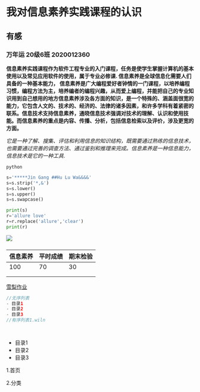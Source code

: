 

# 我对信息素养实践课程的认识

## 有感

### 万年运 20级6班 2020012360

**信息素养实践课程作为软件工程专业的入门课程，任务是使学生掌握计算机的基本使用以及常见应用软件的使用，属于专业必修课. 信息素养是全球信息化需要人们具备的一种基本能力，   信息素养是广大编程爱好者钟情的一门课程，以培养编程习惯，编程方法为主，培养编者的编程兴趣，从而爱上编程，并能把自己的专业知识用到自己想用的地方信息素养涉及各方面的知识，是一个特殊的、涵盖面很宽的能力，它包含人文的、技术的、经济的、法律的诸多因素，和许多学科有着紧密的联系。信息技术支持信息素养，通晓信息技术强调对技术的理解、认识和使用技能。而信息素养的重点是内容、传播、分析，包括信息检索以及评价，涉及更宽的方面。**

*它是一种了解、搜集、评估和利用信息的知识结构，既需要通过熟练的信息技术，也需要通过完善的调查方法、通过鉴别和推理来完成。信息素养是一种信息能力，信息技术是它的一种工具*.

`python`



```python
s='*****Jin Gang ##Hu Lu Wa&&&&'
s=s.strip('*,&')
s=s.lower()
s=s.upper()
s=s.swapcase()

print(s)
r='allure love'
r=r.replace('allure','clear')
print(r)
```

![](https://gss0.baidu.com/-fo3dSag_xI4khGko9WTAnF6hhy/zhidao/wh%3D600%2C800/sign=d42fb6c9a4d3fd1f365caa3c007e0927/b3b7d0a20cf431ad9d4b66de4736acaf2fdd98bf.jpg)

### 







| 信息素养 | 平时成绩 | 期末检验 |
| :------- | -------- | -------- |
| 100      | 70       | 30       |
|          |          |          |
|          |          |          |

[雪梨作业](https://gss0.baidu.com/-fo3dSag_xI4khGko9WTAnF6hhy/zhidao/wh%3D600%2C800/sign=d42fb6c9a4d3fd1f365caa3c007e0927/b3b7d0a20cf431ad9d4b66de4736acaf2fdd98bf.jpg)

```java
//无序列表
- 目录1
- 目录2
- 目录3
//有序列表1.wiln




```

- 目录1
- 目录2
- 目录3

1.首页

2.分类







# 

```

```
